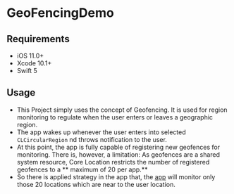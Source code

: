 # GeoFencingDemo

 ## Requirements

- iOS 11.0+
- Xcode 10.1+
- Swift 5

## Usage
- This Project simply uses the concept of  Geofencing. It is used for region monitoring to regulate when the user enters or leaves a geographic region. 
- The app wakes up whenever the user enters into selected `CLCircularRegion` nd throws notification to the user.
- At this point, the app is fully capable of registering new geofences for monitoring. There is, however, a limitation: As geofences are a shared system resource, Core Location restricts the number of registered geofences to a ** maximum of 20 per app.**
- So there is applied strategy in the app that, the [app](https://www.youtube.com/watch?v=ybEIrTCf6yI) will monitor only those 20 locations which are near to the user location.




